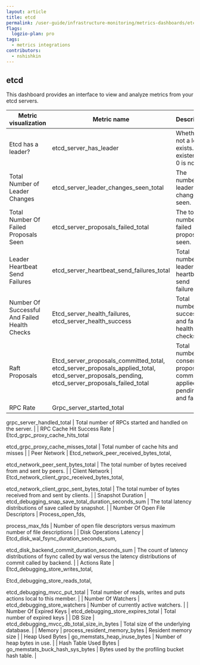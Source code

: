 ```yaml
---
layout: article
title: etcd
permalink: /user-guide/infrastructure-monitoring/metrics-dashboards/etcd.html 
flags:
  logzio-plan: pro
tags:
  - metrics integrations
contributors:
  - nshishkin
---
```


## etcd

This dashboard provides an interface to view and analyze metrics from your etcd servers.

| Metric visualization                                | Metric name                                                                                                                                                  | Description                                                                                                                   |
| --------------------------------------------------- | ------------------------------------------------------------------------------------------------------------------------------------------------------------ | ----------------------------------------------------------------------------------------------------------------------------- |
| Etcd has a leader?                                  | etcd\_server\_has\_leader                                                                                                                                    | Whether or not a leader exists. 1 is existence, 0 is not.                                                                     |
| Total Number of Leader Changes                      | etcd\_server\_leader\_changes\_seen\_total                                                                                                                   | The number of leader changes seen.                                                                                  |
| Total Number Of Failed Proposals Seen               | etcd\_server\_proposals\_failed\_total                                                                                                                       | The total number of failed proposals seen.                                                                         |
| Leader Heartbeat Send Failures                      | etcd\_server\_heartbeat\_send\_failures\_total                                                                                                               | Total number of leader heartbeat send failures                                                                                |
| Number Of Successful And Failed Health Checks| Etcd\_server\_health\_failures, etcd\_server\_health\_success                                                                                                | Total number of successful and failed health checks                                                                           |
| Raft Proposals                                      | Etcd\_server\_proposals\_committed\_total, etcd\_server\_proposals\_applied\_total, etcd\_server\_proposals\_pending, etcd\_server\_proposals\_failed\_total | Total number of consensus proposals committed, applied and pending and failed                                                 |
| RPC Rate       | Grpc\_server\_started\_total

grpc\_server\_handled\_total                                                                                                   | Total number of RPCs started and handled on the server.                                                                       |
| RPC Cache Hit Success Rate                          | Etcd\_grpc\_proxy\_cache\_hits\_total

etcd\_grpc\_proxy\_cache\_misses\_total                                       | Total number of cache hits and misses                                                                                         |
| Peer Network                                        | Etcd\_network\_peer\_received\_bytes\_total,

etcd\_network\_peer\_sent\_bytes\_total                                                                        | The total number of bytes received from and sent by peers.                                   |
| Client Network                                      | Etcd\_network\_client\_grpc\_received\_bytes\_total,

etcd\_network\_client\_grpc\_sent\_bytes\_total                                                        | The total number of bytes received from and sent by clients.                                                                  |
| Snapshot Duration                                   | etcd\_debugging\_snap\_save\_total\_duration\_seconds\_sum                                                                                                   | The total latency distributions of save called by snapshot.                                |
| Number Of Open File Descriptors                     | Process\_open\_fds,

process\_max\_fds                                                                                                                       | Number of open file descriptors versus maximum number of file descriptions                                                    |
| Disk Operations Latency                             | Etcd\_disk\_wal\_fsync\_duration\_seconds\_sum,

etcd\_disk\_backend\_commit\_duration\_seconds\_sum                                                         | The count of latency distributions of fsync called by wal versus the latency distributions of commit called by backend. |
| Actions Rate                                        | Etcd\_debugging\_store\_writes\_total,

Etcd\_debugging\_store\_reads\_total,

etcd\_debugging\_mvcc\_put\_total                                             | Total number of reads, writes and puts actions local to this member.             |
| Number Of Watchers             | etcd\_debugging\_store\_watchers                                                                                                                             | Number of currently active watchers.                                                                                          |
| Number Of Expired Keys                              | etcd\_debugging\_store\_expires\_total                                                                                                                       | Total number of expired keys                                                                                                  |
| DB Size                                             | etcd\_debugging\_mvcc\_db\_total\_size\_in\_bytes                                                                                                            | Total size of the underlying database.                                                                                        |
| Memory                                              | process\_resident\_memory\_bytes                                                                                                                             | Resident memory size                                                                                                          |
| Heap Used Bytes                                     | go\_memstats\_heap\_inuse\_bytes                                                                                                                             | Number of heap bytes in use.                                                                      |
| Hash Table Used Bytes                               | go\_memstats\_buck\_hash\_sys\_bytes                                                                                                                         | Bytes used by the profiling bucket hash table.                                         |